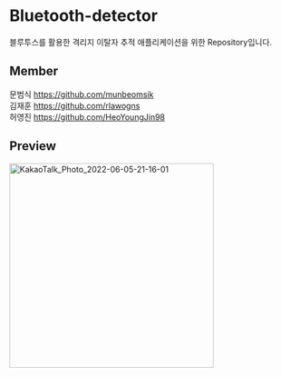 # Bluetooth-detector
 블루투스를 활용한 격리지 이탈자 추적 애플리케이션을 위한 Repository입니다.
 
## Member
 문범식 https://github.com/munbeomsik <br>
 김재훈 https://github.com/rlawogns <br>
 허영진 https://github.com/HeoYoungJin98 <br>

## Preview
 <img width="360" alt="KakaoTalk_Photo_2022-06-05-21-16-01" src="https://user-images.githubusercontent.com/80889483/172053005-90171fab-73c9-4c96-a589-98fbcd6009ea.png">
